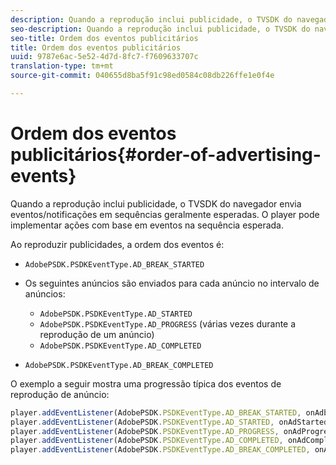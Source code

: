 ```yaml
---
description: Quando a reprodução inclui publicidade, o TVSDK do navegador envia eventos/notificações em sequências geralmente esperadas. O player pode implementar ações com base em eventos na sequência esperada.
seo-description: Quando a reprodução inclui publicidade, o TVSDK do navegador envia eventos/notificações em sequências geralmente esperadas. O player pode implementar ações com base em eventos na sequência esperada.
seo-title: Ordem dos eventos publicitários
title: Ordem dos eventos publicitários
uuid: 9787e6ac-5e52-4d7d-8fc7-f7609633707c
translation-type: tm+mt
source-git-commit: 040655d8ba5f91c98ed0584c08db226ffe1e0f4e

---
```



# Ordem dos eventos publicitários{#order-of-advertising-events}

Quando a reprodução inclui publicidade, o TVSDK do navegador envia eventos/notificações em sequências geralmente esperadas. O player pode implementar ações com base em eventos na sequência esperada.

<!--<a id="section_69E3CCBC57BB48399799876E83908348"></a>-->

Ao reproduzir publicidades, a ordem dos eventos é:

* `AdobePSDK.PSDKEventType.AD_BREAK_STARTED`
* Os seguintes anúncios são enviados para cada anúncio no intervalo de anúncios:

   * `AdobePSDK.PSDKEventType.AD_STARTED`
   * `AdobePSDK.PSDKEventType.AD_PROGRESS` (várias vezes durante a reprodução de um anúncio)
   * `AdobePSDK.PSDKEventType.AD_COMPLETED`

* `AdobePSDK.PSDKEventType.AD_BREAK_COMPLETED`

O exemplo a seguir mostra uma progressão típica dos eventos de reprodução de anúncio:

```js
player.addEventListener(AdobePSDK.PSDKEventType.AD_BREAK_STARTED, onAdbreakStarted); 
player.addEventListener(AdobePSDK.PSDKEventType.AD_STARTED, onAdStarted); 
player.addEventListener(AdobePSDK.PSDKEventType.AD_PROGRESS, onAdProgress); 
player.addEventListener(AdobePSDK.PSDKEventType.AD_COMPLETED, onAdCompleted); 
player.addEventListener(AdobePSDK.PSDKEventType.AD_BREAK_COMPLETED, onAdbreakCompleted);
```

